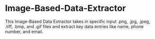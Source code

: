# Image-Based-Data-Extractor
This Image-Based Data Extractor takes in specific input .png, .jpg, .jpeg, .tiff, .bmp, and .gif files and extract key data entries like name, phone number, and email.
